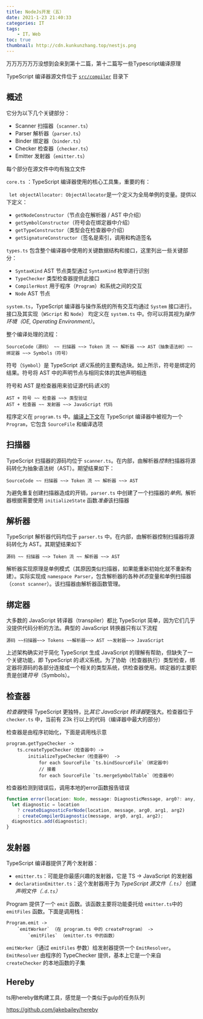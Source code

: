 ```yaml
---
title: NodeJs开发（五） 
date: 2021-1-23 21:40:33
categories: IT
tags:
    - IT，Web
toc: true
thumbnail: http://cdn.kunkunzhang.top/nestjs.png
---
```


万万万万万万没想到会来到第十二篇，第十二篇写一些Typescript编译原理

<!--more-->

TypeScript 编译器源文件位于 [`src/compiler`](https://github.com/Microsoft/TypeScript/tree/master/src/compiler) 目录下

## 概述

它分为以下几个关键部分：

- Scanner 扫描器（`scanner.ts`）
- Parser 解析器（`parser.ts`）
- Binder 绑定器（`binder.ts`）
- Checker 检查器（`checker.ts`）
- Emitter 发射器（`emitter.ts`）

每个部分在源文件中均有独立文件

`core.ts` ：TypeScript 编译器使用的核心工具集，重要的有：

` let objectAllocator: ObjectAllocator`是一个定义为全局单例的变量。提供以下定义：

- `getNodeConstructor`（节点会在解析器 / AST 中介绍）
- `getSymbolConstructor`（符号会在绑定器中介绍）
- `getTypeConstructor`（类型会在检查器中介绍）
- `getSignatureConstructor`（签名是索引，调用和构造签名

`types.ts` 包含整个编译器中使用的关键数据结构和接口，这里列出一些关键部分：

- `SyntaxKind` AST 节点类型通过 `SyntaxKind` 枚举进行识别
- `TypeChecker` 类型检查器提供此接口
- `CompilerHost` 用于程序（`Program`）和系统之间的交互
- `Node` AST 节点

`system.ts`，TypeScript 编译器与操作系统的所有交互均通过 `System` 接口进行。接口及其实现（`WScript` 和 `Node`） 均定义在 `system.ts` 中。你可以将其视为*操作环境（OE, Operating Environment）*。

整个编译处理的流程：

```
SourceCode（源码） ~~ 扫描器 ~~> Token 流 ~~ 解析器 ~~> AST（抽象语法树）~~ 绑定器 ~~> Symbols（符号）
```

符号（`Symbol`）是 TypeScript *语义*系统的主要构造块。如上所示，符号是绑定的结果。符号将 AST 中的声明节点与相同实体的其他声明相连

符号和 AST 是检查器用来验证源代码*语义*的

```
AST + 符号 ~~ 检查器 ~~> 类型验证
AST + 检查器 ~~ 发射器 ~~> JavaScript 代码
```

程序定义在 `program.ts` 中。[编译上下文](https://jkchao.github.io/typescript-book-chinese/project/compilationContext.html)在 TypeScript 编译器中被视为一个 `Program`，它包含 `SourceFile` 和编译选项



## 扫描器

TypeScript 扫描器的源码均位于 `scanner.ts`。在内部，由解析器*控制*扫描器将源码转化为抽象语法树（AST）。期望结果如下：

```
SourceCode ~~ 扫描器 ~~> Token 流 ~~ 解析器 ~~> AST
```

为避免重复创建扫描器造成的开销，`parser.ts` 中创建了一个扫描器的*单例*。解析器根据需要使用 `initializeState` 函数*准备*该扫描器



## 解析器

TypeScript 解析器代码均位于 `parser.ts` 中。在内部，由解析器控制扫描器将源码转化为 AST。其期望结果如下

```
源码 ~~ 扫描器 ~~> Token 流 ~~ 解析器 ~~> AST
```

解析器实现原理是单例模式（其原因类似扫描器，如果能重新初始化就不重新构建）。实际实现成 `namespace Parser`，包含解析器的各种*状态*变量和单例扫描器（`const scanner`）。该扫描器由解析器函数管理。





## 绑定器

大多数的 JavaScript 转译器（transpiler）都比 TypeScript 简单，因为它们几乎没提供代码分析的方法。典型的 JavaScript 转换器只有以下流程

```
源码 ~~扫描器~~> Tokens ~~解析器~~> AST ~~发射器~~> JavaScript
```

上述架构确实对于简化 TypeScript 生成 JavaScript 的理解有帮助，但缺失了一个关键功能，即 TypeScript 的*语义*系统。为了协助（检查器执行）类型检查，绑定器将源码的各部分连接成一个相关的类型系统，供检查器使用。绑定器的主要职责是创建*符号*（Symbols）。



## 检查器

*检查器*使得 TypeScript 更独特，比*其它 JavaScript 转译器*更强大。检查器位于 `checker.ts` 中，当前有 23k 行以上的代码（编译器中最大的部分）

检查器是由程序初始化，下面是调用栈示意

```
program.getTypeChecker ->
    ts.createTypeChecker（检查器中）->
        initializeTypeChecker（检查器中） ->
            for each SourceFile `ts.bindSourceFile`（绑定器中）
            // 接着
            for each SourceFile `ts.mergeSymbolTable`（检查器中）
```

检查器检测到错误后，调用本地的error函数报告错误

```javascript
function error(location: Node, message: DiagnosticMessage, arg0?: any, arg1?: any, arg2?: any): void {
  let diagnostic = location
    ? createDiagnosticForNode(location, message, arg0, arg1, arg2)
    : createCompilerDiagnostic(message, arg0, arg1, arg2);
  diagnostics.add(diagnostic);
}
```



## 发射器

TypeScript 编译器提供了两个发射器：

- `emitter.ts`：可能是你最感兴趣的发射器，它是 TS -> JavaScript 的发射器
- `declarationEmitter.ts`：这个发射器用于为 *TypeScript 源文件（`.ts`）* 创建*声明文件（`.d.ts`）*

Program 提供了一个 `emit` 函数。该函数主要将功能委托给 `emitter.ts`中的 `emitFiles` 函数。下面是调用栈：

```
Program.emit ->
    `emitWorker` （在 program.ts 中的 createProgram） ->
        `emitFiles` （emitter.ts 中的函数）
```

`emitWorker`（通过 `emitFiles` 参数）给发射器提供一个 `EmitResolver`。 `EmitResolver` 由程序的 TypeChecker 提供，基本上它是一个来自 `createChecker` 的本地函数的子集

## Hereby

ts用hereby做构建工具，感觉是一个类似于gulp的任务队列

https://github.com/jakebailey/hereby
